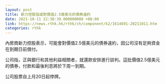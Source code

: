 ```yaml
---
layout: post
title: 新力控股指或對價值2.5億美元的債券違約
date: 2021-10-11 22:38:39.000000000 +08:00
link: https://news.rthk.hk/rthk/ch/component/k2/1614691-20211011.htm
categories: rthk
---
```


內房商新力控股表示，可能會對價值2.5億美元的債券違約，因公司沒有足夠資金在到期日前償付。

公司指，正與銀行和其他利益相關者，就還款安排進行談判。這批價值2.5億美元的債券，付款和最後利息將於下周一到期。

公司股票自上月20日起停牌。

